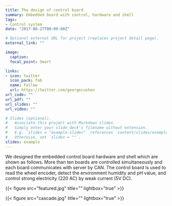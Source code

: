 ```yaml
---
title: The design of control board
summary: Embedded board with control, hardware and shell 
tags:
- Control system
date: "2017-08-27T00:00:00Z"

# Optional external URL for project (replaces project detail page).
external_link: ""

image:
  caption: 
  focal_point: Smart

links:
- icon: twitter
  icon_pack: fab
  name: Follow
  url: https://twitter.com/georgecushen
url_code: ""
url_pdf: ""
url_slides: ""
url_video: ""

# Slides (optional).
#   Associate this project with Markdown slides.
#   Simply enter your slide deck's filename without extension.
#   E.g. `slides = "example-slides"` references `content/slides/example-slides.md`.
#   Otherwise, set `slides = ""`.
slides: example
---
```


We designed the embedded control board hardware and shell which are shown as follows. More than ten boards are controlled simultaneously and each board communicates with server by CAN. The control board is used to read the wheel encoder, detect the environment humidity and pH value, and control strong electricity (220 AC) by weak current (5V DC).

{{< figure src="featured.jpg" title="" lightbox="true" >}}

{{< figure src="cascade.jpg" title="" lightbox="true" >}}
